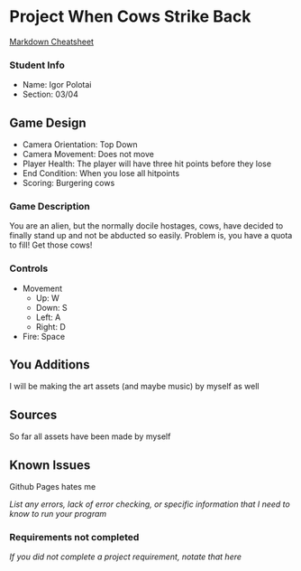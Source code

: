 # Project When Cows Strike Back

[Markdown Cheatsheet](https://github.com/adam-p/markdown-here/wiki/Markdown-Here-Cheatsheet)

### Student Info

-   Name: Igor Polotai
-   Section: 03/04

## Game Design

-   Camera Orientation: Top Down
-   Camera Movement: Does not move
-   Player Health: The player will have three hit points before they lose
-   End Condition: When you lose all hitpoints
-   Scoring: Burgering cows

### Game Description

You are an alien, but the normally docile hostages, cows, have decided to finally stand up and not be abducted so easily. Problem is, you have a quota to fill! Get those cows!

### Controls

-   Movement
    -   Up: W
    -   Down: S
    -   Left: A
    -   Right: D
-   Fire: Space

## You Additions

I will be making the art assets (and maybe music) by myself as well

## Sources

So far all assets have been made by myself

## Known Issues

Github Pages hates me

_List any errors, lack of error checking, or specific information that I need to know to run your program_

### Requirements not completed

_If you did not complete a project requirement, notate that here_

